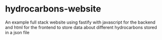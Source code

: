 # hydrocarbons-website
An example full stack website using fastify with javascript for the backend and html for the frontend to store data about different hydrocarbons stored in a json file

